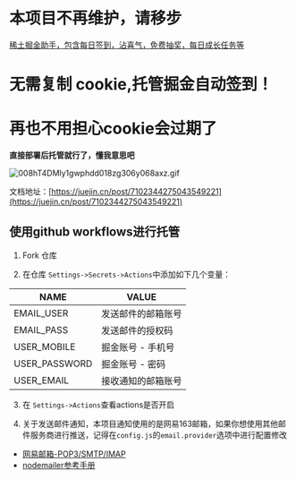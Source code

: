 # 本项目不再维护，请移步
[稀土掘金助手，包含每日签到，沾喜气，免费抽奖，每日成长任务等](https://github.com/chinjiaqing/juejin-helper)


# 无需复制 cookie,托管掘金自动签到！
# 再也不用担心cookie会过期了

**直接部署后托管就行了，懂我意思吧**

![008hT4DMly1gwphdd018zg306y068axz.gif](https://p6-juejin.byteimg.com/tos-cn-i-k3u1fbpfcp/c5f74af8f821447f8ca4eae1c96d29d9~tplv-k3u1fbpfcp-watermark.image?)

文档地址：[https://juejin.cn/post/7102344275043549221](https://juejin.cn/post/7102344275043549221)

## 使用github workflows进行托管

1. Fork 仓库

2. 在仓库 `Settings->Secrets->Actions`中添加如下几个变量：

|  NAME   | VALUE  |
|  ----  | ----  |
| EMAIL_USER  | 发送邮件的邮箱账号 |
| EMAIL_PASS  | 发送邮件的授权码 |
| USER_MOBILE  | 掘金账号 - 手机号 |
| USER_PASSWORD  | 掘金账号 - 密码 |
| USER_EMAIL  | 接收通知的邮箱账号 |


3. 在 `Settings->Actions`查看actions是否开启

4. 关于发送邮件通知，本项目通知使用的是网易163邮箱，如果你想使用其他邮件服务商进行推送，记得在`config.js`的`email.provider`选项中进行配置修改
  - [网易邮箱-POP3/SMTP/IMAP](https://help.mail.163.com/faq.do?m=list&categoryID=90)
  - [nodemailer参考手册](https://www.npmjs.com/package/nodemailer)

